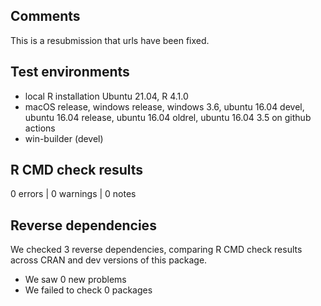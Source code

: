 ## Comments

This is a resubmission that urls have been fixed.

## Test environments
* local R installation Ubuntu 21.04, R 4.1.0
* macOS release, windows release, windows 3.6, ubuntu 16.04 devel, ubuntu 16.04 release, ubuntu 16.04 oldrel, ubuntu 16.04 3.5 on github actions
* win-builder (devel)

## R CMD check results

0 errors | 0 warnings | 0 notes

## Reverse dependencies

We checked 3 reverse dependencies, comparing R CMD check results across CRAN and dev versions of this package.

 * We saw 0 new problems
 * We failed to check 0 packages

